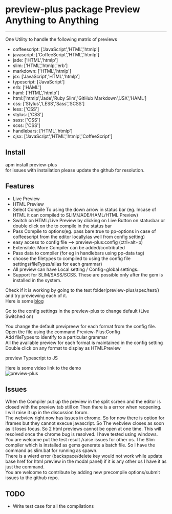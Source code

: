 # preview-plus package Preview Anything to Anything
----------------------------------------------------

One Utility to handle the following matrix of previews
* coffeescript: ['JavaScript','HTML','htmlp']
* javascript: ['CoffeeScript','HTML','htmlp']
* jade: ['HTML','htmlp']
* slim: ['HTML','htmlp','erb']
* markdown: ['HTML','htmlp']
* jsx: ['JavaScript','HTML','htmlp']
* typescript: ['JavaScript']
* erb: ['HAML']
* haml: ['HTML','htmlp']
* html:['htmlp','Jade','Ruby Slim','GitHub Markdown','JSX','HAML']
* css: ['Stylus','LESS','Sass','SCSS']
* less: ['CSS']
* stylus: ['CSS']
* sass: ['CSS']
* scss: ['CSS']
* handlebars: ['HTML','htmlp']
* cjsx: ['JavaScript','HTML','htmlp','CoffeeScript']

Install
-----------
apm install preview-plus  
for issues with installation please update the github for resolution.

Features
-----------
* Live Preview
* HTML Preview
* Select Compile To using the down arrow in status bar (eg. Incase of HTML it can compiled to SLIM/JADE/HAML/HTML Preview)
* Switch on HTML/Live Preview by clicking on Live Button on statusbar or double click on the to compile in the status bar
* Pass Compile to options(eg. pass bare:true to pp-options in case of coffeescript from the editor locally/as well from config setting)
* easy access to config file --> preview-plus:config (ctrl+alt+p)
* Extensible. More Compiler can be added/contributed
* Pass data to compiler (for eg in handlebars using pp-data tag)
* choose the filetypes to compiled to using the config file settings(fileTypes/alias for each grammar)
* All preview can have Local setting / Config~global settings..
* Support for SLIM/SASS/SCSS. These are possible only after the gem is installed in the system.

Check if it is working by going to the test folder(preview-plus/spec/test/) and try previewing each of it.  
Here is some [blog](https://wordpress.com/post/79437156/23)  

Go to the config settings in the preview-plus to change default (Live Switched on)  

You change the default previpreew for each format from the config file.  
Open the file using the command Preview-Plus:Config  
Add fileTypes to identify to a particular grammar  
All the available preview for each format is maintained in the config setting  
Double click on any format to display as HTMLPreview  

preview Typescript to JS  

Here is some video link to the demo  
![preview-plus](http://www.youtube.com/playlist?list=PLWe88FcgV1ft0TKra0gQBptfFc7jjEspC)



Issues
-----------
When the Compiler put up the preview in the split screen and the editor is closed with the preview tab still on Then there is a errror when reopening.  
I will raise it up in the discussion forum.  
The webview right now has issues in chrome. So for now there is option for iframes but they cannot execue javascript. So The webview closes as soon as it loses focus.
So 2 html previews cannot be open at one time. This will resolved once the chrome bug is resolved.
I have tested using windows. You are welcome put the test result /raise issues for other os. The Slim compiler which is installed as gems generate a batch file. So I have
the command as slim.bat for running as spawn.  
There is a wierd error (backspace/delete key would not work while update base href for html preview in the modal panel)
if it is any other os I have it as just the command.  
You are welcome to contribute by adding new precompile options/submit issues to the github repo.


TODO
-----

* Write test case for all the compilations
